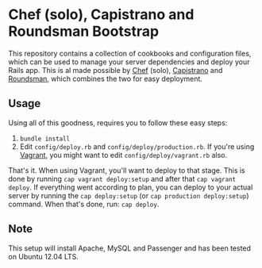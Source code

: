 # Chef (solo), Capistrano and Roundsman Bootstrap

This repository contains a collection of cookbooks and configuration files, which can be used to manage your server dependencies and deploy your Rails app. This is al made possible by [Chef](http://www.opscode.com/chef/) (solo), [Capistrano](https://github.com/capistrano/capistrano) and [Roundsman](https://github.com/iain/roundsman), which combines the two for easy deployment.

## Usage

Using all of this goodness, requires you to follow these easy steps:

1. `bundle install`
2. Edit `config/deploy.rb` and `config/deploy/production.rb`. If you're using [Vagrant](http://vagrantup.com/), you might want to edit `config/deploy/vagrant.rb` also.

That's it. When using Vagrant, you'll want to deploy to that stage. This is done by running `cap vagrant deploy:setup` and after that `cap vagrant deploy`. If everything went according to plan, you can deploy to your actual server by running the `cap deploy:setup` (or `cap production deploy:setup`) command. When that's done, run: `cap deploy`.

## Note

This setup will install Apache, MySQL and Passenger and has been tested on Ubuntu 12.04 LTS.
